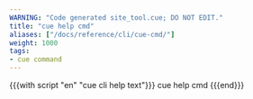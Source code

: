 ```yaml
---
WARNING: "Code generated site_tool.cue; DO NOT EDIT."
title: "cue help cmd"
aliases: ["/docs/reference/cli/cue-cmd/"]
weight: 1000
tags:
- cue command
---
```


{{{with script "en" "cue cli help text"}}}
cue help cmd
{{{end}}}

